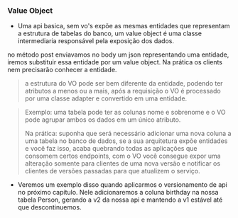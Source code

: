 ### Value Object

- Uma api basica, sem vo's expõe as mesmas entidades que representam a estrutura de tabelas do banco, um value object é uma classe intermediaria responsável pela exposição dos dados.

no método post enviavamos no body um json representando uma entidade, iremos substituir essa entidade por um value object. Na prática os clients nem precisarão conhecer a entidade.

> a estrutura do VO pode ser bem diferente da entidade, podendo ter atributos a menos ou a mais, após a requisição o VO é processado por uma classe adapter e convertido em uma entidade.

> Exemplo: uma tabela pode ter as colunas nome e sobrenome e o VO pode agrupar ambos os dados em um único atributo.
>
> Na prática: suponha que será necessário adicionar uma nova coluna a uma tabela no banco de dados, se a sua arquitetura expõe entidades e você faz isso, acaba quebrando todas as aplicações que consomem certos endpoints, com o VO você consegue expor uma alteração somente para clientes de uma nova versão e notificar os clientes de versões passadas para que atualizem o serviço.
- Veremos um exemplo disso quando aplicarmos o versionamento de api no próximo capítulo. Nele adicionaremos a coluna birthday na nossa tabela Person, gerando a v2 da nossa api e mantendo a v1 estável até que descontinuemos.

